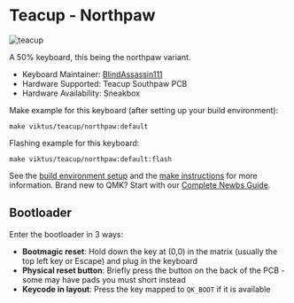 # Teacup - Northpaw

![teacup]()

A 50% keyboard, this being the northpaw variant.

-   Keyboard Maintainer: [BlindAssassin111](https://github.com/blindassassin111)  
-   Hardware Supported: Teacup Southpaw PCB
-   Hardware Availability: Sneakbox

Make example for this keyboard (after setting up your build environment):

    make viktus/teacup/northpaw:default

Flashing example for this keyboard:

    make viktus/teacup/northpaw:default:flash

See the [build environment setup](https://docs.qmk.fm/#/getting_started_build_tools) and the [make instructions](https://docs.qmk.fm/#/getting_started_make_guide) for more information. Brand new to QMK? Start with our [Complete Newbs Guide](https://docs.qmk.fm/#/newbs).

## Bootloader

Enter the bootloader in 3 ways:

* **Bootmagic reset**: Hold down the key at (0,0) in the matrix (usually the top left key or Escape) and plug in the keyboard
* **Physical reset button**: Briefly press the button on the back of the PCB - some may have pads you must short instead
* **Keycode in layout**: Press the key mapped to `QK_BOOT` if it is available
